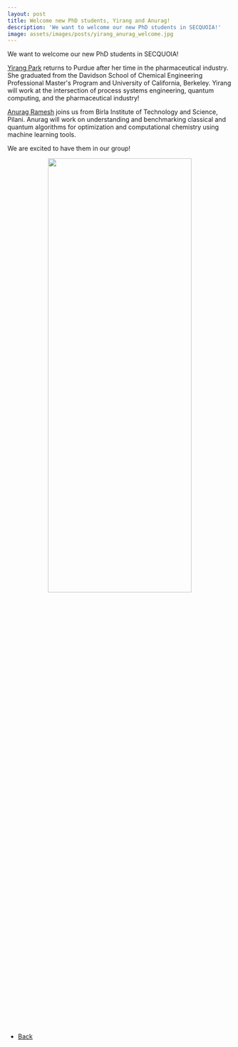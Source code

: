 ```yaml
---
layout: post
title: Welcome new PhD students, Yirang and Anurag!
description: 'We want to welcome our new PhD students in SECQUOIA!'
image: assets/images/posts/yirang_anurag_welcome.jpg
---
```

<!-- markdownlint-disable MD033 -->

We want to welcome our new PhD students in SECQUOIA!

[Yirang Park](https://SECQUOIA.github.io/2-members.html) returns to Purdue after her time in the pharmaceutical industry. She graduated from the Davidson School of Chemical Engineering Professional Master's Program and University of California, Berkeley. Yirang will work at the intersection of process systems engineering, quantum computing, and the pharmaceutical industry!

[Anurag Ramesh](https://SECQUOIA.github.io/2-members.html) joins us from Birla Institute of Technology and Science, Pilani. Anurag will work on understanding and benchmarking classical and quantum algorithms for optimization and computational chemistry using machine learning tools.

We are excited to have them in our group!

<div style="text-align: center"> <img style='height: 50%; width: 80%' src="{% link assets/images/posts/yirang_anurag_welcome.jpg %}" alt=""/> </div>

<ul class="actions">
    <li><a href="/3-news.html" class="button icon fa-arrow-left">Back</a></li>
</ul>
